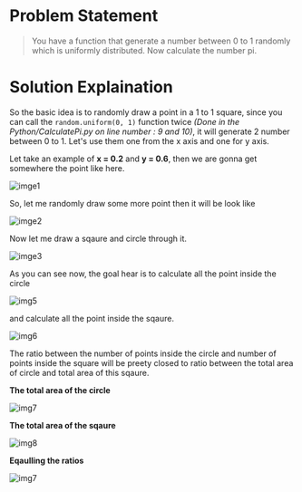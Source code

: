 # Problem Statement
>You have a function that generate a number between 0 to 1 randomly which is uniformly distributed. Now calculate the number pi.

# Solution Explaination

So the basic idea is to randomly draw a point in a 1 to 1 square, since you can call the ```random.uniform(0, 1)``` function twice *(Done in the Python/CalculatePi.py on line number : 9 and 10)*, it will generate 2 number between 0 to 1. Let's use them one from the x axis and one for y axis. 

Let take an example of **x = 0.2** and **y = 0.6**, then we are gonna get somewhere the point like here.

![imge1](./RepoEssentials/img1.png)


So, let me randomly draw some more point then it will be look like

![imge2](./RepoEssentials/img2.png)

Now let me draw a sqaure and circle through it.

![imge3](./RepoEssentials/img4.png)

As you can see now, the goal hear is to calculate all the point inside the circle

![img5](./RepoEssentials/img6.png)

and calculate all the point inside the sqaure.

![img6](./RepoEssentials/img7.png)

The ratio between the number of points inside the circle and number of points inside the square will be preety closed to ratio between the total area of circle and total area of this sqaure.

**The total area of the circle**

![img7](./RepoEssentials/img8.png)

**The total area of the sqaure**

![img8](./RepoEssentials/img9.png)

**Eqaulling the ratios**

![img7](./RepoEssentials/img16.png)

